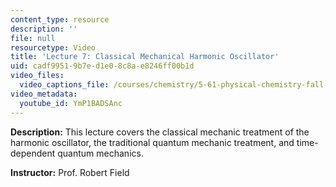 ```yaml
---
content_type: resource
description: ''
file: null
resourcetype: Video
title: 'Lecture 7: Classical Mechanical Harmonic Oscillator'
uid: cadf9951-9b7e-d1e0-8c8a-e8246ff00b1d
video_files:
  video_captions_file: /courses/chemistry/5-61-physical-chemistry-fall-2017/lecture-videos/classical-mechanical-harmonic-oscillator/YmP1BADSAnc.vtt
video_metadata:
  youtube_id: YmP1BADSAnc
---
```


**Description:** This lecture covers the classical mechanic treatment of the harmonic oscillator, the traditional quantum mechanic treatment, and time-dependent quantum mechanics.

**Instructor:** Prof. Robert Field